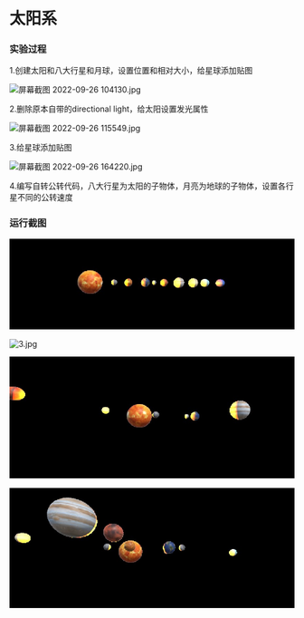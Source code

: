 # 太阳系

### 实验过程

1.创建太阳和八大行星和月球，设置位置和相对大小，给星球添加贴图

![屏幕截图 2022-09-26 104130.jpg](imags-procedure/%25E5%25B1%258F%25E5%25B9%2595%25E6%2588%25AA%25E5%259B%25BE_2022-09-26_104130.jpg)

2.删除原本自带的directional light，给太阳设置发光属性

![屏幕截图 2022-09-26 115549.jpg](imags-procedure/%25E5%25B1%258F%25E5%25B9%2595%25E6%2588%25AA%25E5%259B%25BE_2022-09-26_115549.jpg)

3.给星球添加贴图

![屏幕截图 2022-09-26 164220.jpg](imags-procedure/%25E5%25B1%258F%25E5%25B9%2595%25E6%2588%25AA%25E5%259B%25BE_2022-09-26_164220.jpg)

4.编写自转公转代码，八大行星为太阳的子物体，月亮为地球的子物体，设置各行星不同的公转速度

### 运行截图

![3.jpg](imags-procedure/3.jpg)

![3.jpg](imags-procedure/3%201.jpg)

![1.jpg](imags-procedure/1.jpg)

![2.jpg](imags-procedure/2.jpg)
